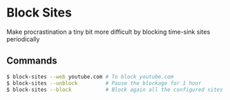 # Block Sites

Make procrastination a tiny bit more difficult by blocking time-sink sites periodically

## Commands

```bash
$ block-sites --web youtube.com # To block youtube.com
$ block-sites --unblock         # Pause the blockage for 1 hour
$ block-sites --block           # Block again all the configured sites
```